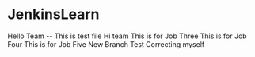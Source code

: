 # JenkinsLearn
Hello Team -- This is test file
Hi team
This is for Job Three
This is for Job Four
This is for Job Five
New Branch Test
Correcting myself
